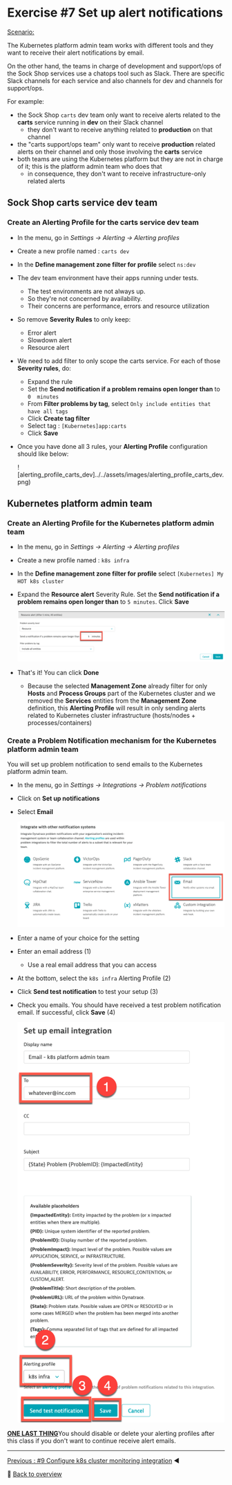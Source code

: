 # Exercise #7 Set up alert notifications

<u>Scenario:</u> 

The Kubernetes platform admin team works with different tools and they want to receive their alert notifications by email.

On the other hand, the teams in charge of development and support/ops of the Sock Shop services use a chatops tool such as Slack. There are specific Slack channels for each service and also channels for dev and channels for support/ops.

For example: 

- the Sock Shop `carts` dev team only want to receive alerts related to the <b>carts</b> service running in <b>dev</b> on their Slack channel
  - they don't want to receive anything related to <b>production</b> on that channel
- the "carts support/ops team" only want to receive <b>production</b> related alerts on their channel and only those involving the <b>carts</b> service
- both teams are using the Kubernetes platform but they are not in charge of it; this is the platform admin team who does that
  - in consequence, they don't want to receive infrastructure-only related alerts

## Sock Shop carts service dev team

### Create an Alerting Profile for the carts service dev team

- In the menu, go in <i>Settings -> Alerting -> Alerting profiles</i>
- Create a new profile named : `carts dev`
- In the <b>Define management zone filter for profile</b> select `ns:dev`
- The dev team environment have their apps running under tests. 
  - The test environments are not always up. 
  - So they're not concerned by availability. 
  - Their concerns are performance, errors and resource utilization
- So remove <b>Severity Rules</b> to only keep:
  - Error alert
  - Slowdown alert
  - Resource alert
- We need to add filter to only scope the carts service. For each of those <b>Severity rules</b>, do:
  - Expand the rule
  - Set the <b>Send notification if a problem remains open longer than</b> to `0  minutes`
  - From <b>Filter problems by tag</b>, select `Only include entities that have all tags`
  - Click <b>Create tag filter</b>
  - Select tag : `[Kubernetes]app:carts`
  - Click <b>Save</b>
- Once you have done all 3 rules, your <b>Alerting Profile</b> configuration should like below: 

    ![alerting_profile_carts_dev]../../assets/images/alerting_profile_carts_dev.png)


## Kubernetes platform admin team

### Create an Alerting Profile for the Kubernetes platform admin team

- In the menu, go in <i>Settings -> Alerting -> Alerting profiles</i>
- Create a new profile named : `k8s infra`
- In the <b>Define management zone filter for profile</b> select `[Kubernetes] My HOT k8s cluster`
- Expand the <b>Resource alert</b> Severity Rule. Set the <b>Send notification if a problem remains open longer than</b> to `5 minutes`. Click <b>Save</b>

    ![k8s_infra_resource_alert_rule](../../assets/images/k8s_infra_resource_alert_rule.png)

- That's it! You can click <b>Done</b>
  - Because the selected <b>Management Zone</b> already filter for only <b>Hosts</b> and <b>Process Groups</b> part of the Kubernetes cluster and we removed the <b>Services</b> entities from the <b>Management Zone</b> definition, this <b>Alerting Profile</b> will result in only sending alerts related to Kubernetes cluster infrastructure (hosts/nodes + processes/containers)

### Create a Problem Notification mechanism for the Kubernetes platform admin team

You will set up problem notification to send emails to the Kubernetes platform admin team.

- In the menu, go in <i>Settings -> Integrations -> Problem notifications</i> 
- Click on <b>Set up notifications</b> 
- Select <b>Email</b>

    ![problem_notification_setup](../../assets/images/problem_notification_setup.png)

- Enter a name of your choice for the setting
- Enter an email address (1)
  - Use a real email address that you can access 
- At the bottom, select the `k8s infra` Alerting Profile (2)
- Click <b>Send test notification</b> to test your setup (3) 
- Check you emails. You should have received a test problem notification email. If successful, click <b>Save</b> (4)

    ![k8s_team_notification_setup](../../assets/images/k8s_team_notification_setup.png)


<b><u>ONE LAST THING</u></b>You should disable or delete your alerting profiles after this class if you don't want to continue receive alert emails.

---

[Previous : #9 Configure k8s cluster monitoring integration](../09_Configure_k8s_cluster_monitoring_integration) :arrow_backward: 

:arrow_up_small: [Back to overview](../README.md)